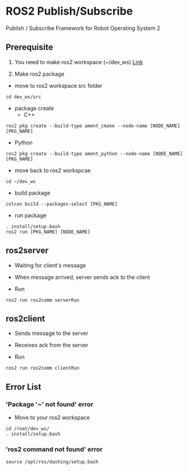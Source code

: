# ROS2 Publish/Subscribe

Publish / Subscribe Framework for Robot Operating System 2

## Prerequisite
1. You need to make ros2 workspace (~/dev_ws)
[Link](https://index.ros.org/doc/ros2/Tutorials/Workspace/Creating-A-Workspace/)

2. Make ros2 package
- move to ros2 workspace src folder
```
cd dev_ws/src
```
- package create
  * C++
```
ros2 pkg create --build-type ament_cmake --node-name [NODE_NAME] [PKG_NAME]
```

   * Python
```
ros2 pkg create --build-type ament_python --node-name [NODE_NAME] [PKG_NAME]
```

- move back to ros2 workspcae
```
cd ~/dev_ws
```

- build package
```
colcon build --packages-select [PKG_NAME]
```

- run package
```
. install/setup.bash
ros2 run [PKG_NAME] [NODE_NAME]
```

## ros2server
- Waiting for client's message
- When message arrived, server sends ack to the client

- Run 

```
ros2 run ros2comm serverRun
```

## ros2client
- Sends message to the server
- Receives ack from the server

- Run

```
ros2 run ros2comm clientRun
```

## Error List

### 'Package '~' not found' error
- Move to your ros2 workspace

```
cd /root/dev_ws/
. install/setup.bash
```

### 'ros2 command not found' error

```
source /opt/ros/dashing/setup.bash
```
